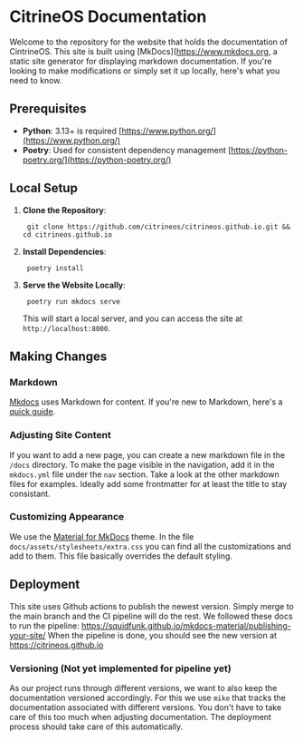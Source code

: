 # CitrineOS Documentation

Welcome to the repository for the website that holds the documentation of CintrineOS.
This site is built using [MkDocs](https://www.mkdocs.org, a static site generator for displaying markdown documentation.
If you're looking to make modifications or simply set it up locally, here's what you need to know.

## Prerequisites

- **Python**: 3.13+ is required [https://www.python.org/](https://www.python.org/)
- **Poetry**: Used for consistent dependency management [https://python-poetry.org/](https://python-poetry.org/)

## Local Setup

1. **Clone the Repository**: <br/>
   ```shell
    git clone https://github.com/citrineos/citrineos.github.io.git && cd citrineos.github.io
    ```

1. **Install Dependencies**: <br/>
   ```shell
    poetry install
    ```

1. **Serve the Website Locally**:<br/>
   ```shell
    poetry run mkdocs serve   
   ```
   This will start a local server, and you can access the site at `http://localhost:8000`.

[//]: # ( Maybe add docker compose setup Alternatively, you can run `docker compose up` which will install the dependencies, build and serve.)

## Making Changes

### Markdown

[Mkdocs](https://www.mkdocs.org) uses Markdown for content. 
If you're new to Markdown, here's a [quick guide](https://www.markdownguide.org/getting-started/).

### Adjusting Site Content

If you want to add a new page, you can create a new markdown file in the `/docs` directory.
To make the page visible in the navigation, add it in the `mkdocs.yml` file under the `nav` section.
Take a look at the other markdown files for examples.
Ideally add some frontmatter for at least the title to stay consistant.


### Customizing Appearance

We use the [Material for MkDocs](https://squidfunk.github.io/mkdocs-material/) theme.
In the file `docs/assets/stylesheets/extra.css` you can find all the customizations and add to them.
This file basically overrides the default styling.


## Deployment

This site uses Github actions to publish the newest version.
Simply merge to the main branch and the CI pipeline will do the rest. 
We followed these docs to run the pipeline: https://squidfunk.github.io/mkdocs-material/publishing-your-site/
When the pipeline is done, you should see the new version at https://citrineos.github.io

### Versioning (Not yet implemented for pipeline yet)

As our project runs through different versions, we want to also keep the documentation versioned accordingly.
For this we use `mike` that tracks the documentation associated with different versions.
You don't have to take care of this too much when adjusting documentation.
The deployment process should take care of this automatically.
